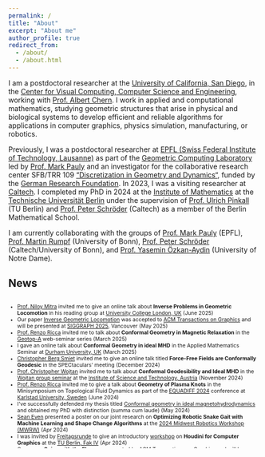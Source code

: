 ```yaml
---
permalink: /
title: "About"
excerpt: "About me"
author_profile: true
redirect_from:
  - /about/
  - /about.html
---
```

I am a postdoctoral researcher at the [University of California, San Diego](https://ucsd.edu), in the [Center for Visual Computing, Computer Science and Engineering](https://visualcomputing.ucsd.edu), working with [Prof. Albert Chern](https://cseweb.ucsd.edu/~alchern/). I work in applied and computational mathematics, studying geometric structures that arise in physical and biological systems to develop efficient and reliable algorithms for applications in computer graphics, physics simulation, manufacturing, or robotics.

Previously, I was a postdoctoral researcher at [EPFL (Swiss Federal Institute of Technology, Lausanne)](https://www.epfl.ch/de/) as part of the [Geometric Computing Laboratory](https://www.epfl.ch/labs/gcm/) led by [Prof. Mark Pauly](https://people.epfl.ch/mark.pauly) and an investigator for the collaborative research center SFB/TRR 109 [“Discretization in Geometry and Dynamics“](https://www.discretization.de), funded by the [German Research Foundation](https://www.dfg.de/de). In 2023, I was a visiting researcher at [Caltech](https://www.caltech.edu). I completed my PhD in 2024 at the [Institute of Mathematics](https://www.tu.berlin/math) at the [Technische Universität Berlin](https://www.math.tu-berlin.de/menue/home/parameter/en/) under the supervision of [Prof. Ulrich Pinkall](https://page.math.tu-berlin.de/~pinkall/) (TU Berlin) and [Prof. Peter Schröder](http://users.cms.caltech.edu/~ps/) (Caltech) as a member of the Berlin Mathematical School.

I am currently collaborating with the groups of [Prof. Mark Pauly](https://people.epfl.ch/mark.pauly) (EPFL), [Prof. Martin Rumpf](https://ins.uni-bonn.de/staff/rumpf) (University of Bonn), [Prof. Peter Schröder](http://users.cms.caltech.edu/~ps/) (Caltech/University of Bonn), and [Prof. Yasemin Özkan-Aydin](https://minirolab.nd.edu/team/principal-investigator/yasemin-ozkan-aydin-phd/) (University of Notre Dame).

<!---Together with [Carl Lutz](https://page.math.tu-berlin.de/~clutz/#outreach), I create the [DGD-Calendar](https://olligross.github.io/projects/DGDCalendar/DGDCalendar_project.html). Our goal is to present the current research of the SFB/TRR 109 in a visually appealing way. In doing so, we hope to promote further interdisciplinary collaborations. Above all, we want to give experts and interested non-professionals the opportunity to enjoy the beauty of geometry with us. -->

## News
<div style="height: 300px; overflow-y: scroll; font-size: 75%;">

<ul>
    <li><a href="http://www0.cs.ucl.ac.uk/staff/n.mitra/">Prof. Niloy Mitra</a> invited me to give an online talk about <strong>Inverse Problems in Geometric Locomotion</strong> in his reading group at <a href="https://www.ucl.ac.uk">University College London, UK</a> (June 2025)</li>
    <li>Our paper <a href="https://olligross.github.io/projects/InverseGeometricLocomotion/InverseGeometricLocomotion_project.html">Inverse Geometric Locomotion</a> was accepted to <a href="https://dl.acm.org/journal/tog">ACM Transactions on Graphics</a> and will be presented at <a href="https://s2025.siggraph.org">SIGGRAPH 2025</a>, Vancouver (May 2025)</li>
    <li><a href="https://www.renzoricca.com">Prof. Renzo Ricca</a> invited me to talk about <strong>Conformal Geometry in Magnetic Relaxation</strong> in the <a href="https://seminargeotop-a.com">Geotop-A</a> web-seminar series (March 2025)</li>
    <li>I gave an online talk about <strong>Conformal Geometry in ideal MHD</strong> in the Applied Mathematics Seminar at <a href="https://www.durham.ac.uk">Durham University, UK</a> (March 2025)</li>  
    <li><a href="https://people.epfl.ch/christopher.smiet">Christopher Berg Smiet</a> invited me to give an online talk titled <strong>Force-Free Fields are Conformally Geodesic</strong> in the SPECtaculars' meeting (December 2024)</li>
    <li><a href="https://pub.ista.ac.at/~wojtan/">Prof. Christopher Wojtan</a> invited me to talk about <strong>Conformal Geodesibility and Ideal MHD</strong> in the <a href="https://ist.ac.at/en/research/wojtan-group/">Wojtan group seminar</a> at the <a href="https://ist.ac.at/home">Institute of Science and Technology, Austria</a> (November 2024)</li>
    <li><a href="https://www.renzoricca.com">Prof. Renzo Ricca</a> invited me to give a talk about <strong>Geometry of Plasma Knots</strong> in the Minisymposium on Topological Fluid Dynamics as part of the <a href="https://www.kau.se/en/equadiff">EQUADIFF 2024</a> conference at <a href="https://www.kau.se/en">Karlstad University, Sweden</a> (June 2024)</li>
    <li>I've successfully defended my thesis titled <a href="https://doi.org/10.14279/depositonce-20666">Conformal geometry in ideal magnetohydrodynamics</a> and obtained my PhD with distinction (summa cum laude) (May 2024)</li>
    <li><a href="https://minirolab.nd.edu/team/phd-graduate-students/sean-even/">Sean Even</a> presented a poster on our joint research on <strong>Optimizing Robotic Snake Gait with Machine Learning and Shape Change Algorithms</strong> at the <a href="https://www.ttic.edu/mwrw/#call">2024 Midwest Robotics Workshop (MWRW)</a> (Apr 2024)</li>  
    <li>I was invited by <a href="https://wiki.freitagsrunde.org/Hauptseite">Freitagsrunde</a> to give an introductory <a href="https://wiki.freitagsrunde.org/Datei:TT-CG-Houdini-Banner_April_2024.jpg">workshop</a> on <strong>Houdini for Computer Graphics</strong> at the <a href="https://www.tu.berlin/eecs">TU Berlin, Fak IV</a> (Apr 2024)</li>
    <li>Our paper <strong>Going with the Flow</strong> was accepted by ACM Transactions on Graphics and will be presented at SIGGRAPH 2024, Denver, CO, USA (March 2024)</li>
    <li>I was invited by <a href="https://oden.utexas.edu/people/directory/Chandrajit-bajaj/">Prof. Chandrajit Bajaj</a> to give a <a href="https://oden.utexas.edu/news-and-events/past-events/1889---Oliver%20Gross">talk</a> about <strong>Geometric Approaches to Fluid Simulations</strong> in the ODEN Institute seminar at the <a href="https://oden.utexas.edu">ODEN Institute for Computational Engineering &amp; Sciences</a> at the <a href="https://www.utexas.edu">University of Texas at Austin</a> (Feb 2024)</li>
    <li>I was invited by <a href="https://www.cs.utexas.edu/~huangqx/">Prof. Qixing Huang</a> for a research visit at the <a href="https://www.utexas.edu">University of Texas at Austin</a> (Feb 2024)</li>
    <li>I was invited by <a href="https://ins.uni-bonn.de/staff/rumpf">Prof. Martin Rumpf</a> to give a talk about <strong>Shifting Shapes with Shape Shifts</strong> in the Colloquium of the <a href="https://sfb1060.iam.uni-bonn.de">SFB 1060</a> at the <a href="https://www.uni-bonn.de/en">University of Bonn</a> (Nov 2023)</li>
    <li>I was invited by <a href="https://people.epfl.ch/mark.pauly">Prof. Mark Pauly</a> to give a <a href="https://actu.epfl.ch/news/talk-by-oliver-gross/">talk</a> on <strong>Variational Energies for Curves with Variable Thickness</strong> in the <a href="https://www.epfl.ch/labs/gcm/">Geometric Computing Laboratory</a> at the <a href="https://www.epfl.ch/en/">EPFL</a> (Nov 2023)</li>
    <li>I was invited by <a href="https://minirolab.nd.edu/team/principal-investigator/yasemin-ozkan-aydin-phd/">Prof. Yasemin Özkan-Aydin</a> to give an online talk on <strong>Geometric Mechanics for Physics Simulation</strong> in the <a href="https://minirolab.nd.edu">MiNiRoLab</a> at the <a href="https://www.nd.edu">University of Notre Dame</a> (Oct 2023)</li>
    <li><a href="https://scilogs.spektrum.de/hlf/author/mihai/">Andrei Mihai</a> wrote an article for <a href="https://scilogs.spektrum.de/hlf/posters-of-progress-all-eyes-on-the-young-researchers-taking-the-stage/?fbclid=PAAabvdk33KerqFmQLypzV3Inq_bF5reokkf3wlo2nlqzpHiO5CCNugnEukkQ_aem_AUq-K1CeZvpJP_IuzHYDjCmUh2AOclJ72KAJP9ji-nJizV7dJ8m7y6ZTlOJvnplhr00">Spectrum.de SciLogs</a> featuring my work on <strong>Motion from Shape Change</strong> (Oct 2023)</li>
    <li>I was interviewed by <a href="https://spectrum.ieee.org/u/rahul-rao#">Rahul Rao</a> who wrote an article about our paper <strong>Motion from Shape Change</strong> for <a href="https://spectrum.ieee.org/serpentine-motion">IEEE Spectrum</a> (Sep 2023)</li>
    <li>I presented our paper <strong>Motion from Shape Change</strong> at the <a href="http://www.geometrie.tugraz.at/events/og2023.html">Geometry Workshop Obergurgl 2023</a> (Aug 2023)</li>
    <li>I presented our paper <strong>Motion from Shape Change</strong> at <a href="https://s2023.siggraph.org">ACM SIGGRAPH 2023</a> (Aug 2023)</li>
    <li>Our paper <strong>Motion from Shape Change</strong> was featured by <a href="https://www.caltech.edu/about/news/what-do-a-jellyfish-a-cat-a-snake-and-an-astronaut-have-in-common-math">Caltech News</a> (Aug 2023)</li>
    <li>I presented a poster about our paper <strong>Motion from Shape Change</strong> as part of <a href="https://www.admissions.caltech.edu/visit/visit-campus/summer-preview-women-stem">Caltech's Women in STEM program</a> (Aug 2023)</li>
    <li>Our paper <strong>Plasma Knots</strong> was accepted for publication in <a href="https://www.sciencedirect.com/journal/physics-letters-a">Physics Letters A</a>(June 2023)</li>
    <li>I present a poster about our paper <strong>Motion from Shape Change</strong> at the <a href="https://www.cms.caltech.edu/news-events/meeting-of-the-minds">CMS + IST Meeting of the Minds (MotM)</a> at <a href="https://www.caltech.edu">Caltech</a> (May 2023)</li>
    <li>I was selected to participate in the 10th <a href="https://www.heidelberg-laureate-forum.org">Heidelberg Laureate Forum</a> (October 2023)</li>
    <li>I was invited by <a href="https://cseweb.ucsd.edu/~alchern/">Prof. Albert Chern</a> to give a talk on the <strong>Shifting Shapes with Shape Shifts</strong> in the Pixel Cafe in the <a href="https://cse.ucsd.edu">CSE</a> department at <a href="https://ucsd.edu">UC San Diego</a> (April 2023)</li>
    <li>I presented our work on <strong>Filament Based Plasma</strong> in the <a href="http://cmx.caltech.edu">CMX Student/Postdoc Seminar</a> at <a href="https://www.caltech.edu">Caltech</a></li>
    <li>I was invited by <a href="https://www.eas.caltech.edu/people/pbellan">Prof. Paul M. Bellan</a> to give a talk on <strong>A Geometric Approach to Magnetic Relaxation</strong> in the <a href="http://www.bellanplasmagroup.caltech.edu">Bellan Plasma Group</a> Seminar at <a href="https://www.caltech.edu">Caltech</a></li>
    <li>I am currently a visiting graduate researcher at <a href="https://www.caltech.edu">Caltech</a> supervised by <a href="http://users.cms.caltech.edu/~ps/">Prof. Peter Schröder</a></li>
    <li>Our paper <strong>Filament Based Plasma</strong> is featured in the 2023 <a href="https://www.dfg.de/dfg_magazin/aus_der_forschung/dfg_kalender_2023/index.html">Calendar</a> of the <a href="https://www.dfg.de/index.jsp">Deutsche Forschungsgemeinschaft (DFG)</a></li>
    <li>I presented our paper <strong>Filament Based Plasma</strong> at the <a href="www.geometrie.tuwien.ac.at/ig/events/dgs2022">Discrete Geometric Structures</a> workshop, Vienna</li>
    <li>I presented our paper <strong>Filament Based Plasma</strong> at <a href="https://s2022.siggraph.org/?utm_campaign=Registration%20Google%20Branded%20Search%20Ads&utm_source=search&utm_medium=search&utm_term&utm_content&cpn_id=628e734fede4f87920569773&e_id=60f70f258f0f937b1fd99273&gclid=Cj0KCQjwxIOXBhCrARIsAL1QFCaJWq77rnpqAkFD4CXwuc4P1eCT1JivsGiyIgRmlyl6pH3FLh4Y1AQaAvAzEALw_wcB">SIGGRAPH 2022</a>, Vancouver</li>
    <li>I was invited by <a href="https://cseweb.ucsd.edu/~alchern/">Prof. Albert Chern</a> to give a talk on the <strong>Lagrangian Modeling and Geometric Optimization in Plasma Physics</strong> at UC San Diego</li>
    <li>I was invited by <a href="https://olga-diamanti.net">Prof. Olga Diamanti</a> to give a talk on the <strong>Riemannian Geometry in Plasma Physics</strong> in the geometry seminar at TU Graz</li>
    <li>Our paper <strong>Filament Based Plasma</strong> was accepted by ACM Transactions on Graphics and will be presented at SIGGRAPH 2022, Vancouver</li>
</ul>
</div>

<!---
News
------------------------
* I presented our work on **Filament Based Plasma** in the [CMX Student/Postdoc Seminar](http://cmx.caltech.edu) at [Caltech](https://www.caltech.edu)

* I was invited by [Prof. Paul M. Bellan](https://www.eas.caltech.edu/people/pbellan) to give a talk on **A Geometric Approach to Magnetic Relaxation** in the [Bellan Plasma Group](http://www.bellanplasmagroup.caltech.edu) Seminar at [Caltech](https://www.caltech.edu). (February, 2023)

* I am currently a visiting graduate researcher at [Caltech](https://www.caltech.edu) supervised by [Prof. Peter Schröder](http://users.cms.caltech.edu/~ps/)

* Our paper **Filament Based Plasma** is featured in the 2023 [Calendar](https://www.dfg.de/dfg_magazin/aus_der_forschung/dfg_kalender_2023/index.html) of the [Deutsche Forschungsgemeinschaft (DFG)](https://www.dfg.de/index.jsp)


* [Prof. Peter Schröder](http://users.cms.caltech.edu/~ps/) invited me to be a visiting graduate researcher at [Caltech](https://www.caltech.edu) from January to July 2023.

* Our **Filament Based Plasma** paper will be featured in the 2023 calendar of the [Deutsche Forschungsgemeinschaft (DFG)](https://www.dfg.de/index.jsp)

* I presented our paper **Filament Based Plasma** at the [Discrete Geometric Structures](www.geometrie.tuwien.ac.at/ig/events/dgs2022) workshop, Vienna. (Aug., 2022)

* I presented our paper **Filament Based Plasma** at [SIGGRAPH 2022](https://s2022.siggraph.org/?utm_campaign=Registration%20Google%20Branded%20Search%20Ads&utm_source=search&utm_medium=search&utm_term&utm_content&cpn_id=628e734fede4f87920569773&e_id=60f70f258f0f937b1fd99273&gclid=Cj0KCQjwxIOXBhCrARIsAL1QFCaJWq77rnpqAkFD4CXwuc4P1eCT1JivsGiyIgRmlyl6pH3FLh4Y1AQaAvAzEALw_wcB), Vancouver. (Aug., 2022)

* I was invited by [Prof. Albert Chern](https://cseweb.ucsd.edu/~alchern/) to give a talk on the **Lagrangian Modeling and Geometric Optimization in Plasma Physics** at UC San Diego. (July, 2022)

* I was invited by [Prof. Olga Diamanti](https://olga-diamanti.net) to give a talk on the **Riemannian Geometry in Plasma Physics** in the geometry seminar at TU Graz. (May, 2022)

* Our paper **Filament Based Plasma** was accepted by ACM Transactions on Graphics and will be presented at SIGGRAPH 2022, Vancouver. (Apr., 2022)
-->

